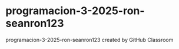# programacion-3-2025-ron-seanron123
programacion-3-2025-ron-seanron123 created by GitHub Classroom
